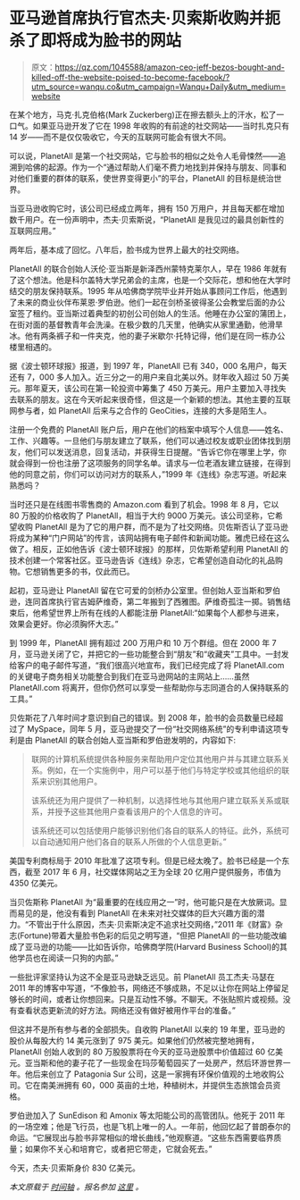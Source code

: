 # 亚马逊首席执行官杰夫·贝索斯收购并扼杀了即将成为脸书的网站

> 原文：<https://qz.com/1045588/amazon-ceo-jeff-bezos-bought-and-killed-off-the-website-poised-to-become-facebook/?utm_source=wanqu.co&utm_campaign=Wanqu+Daily&utm_medium=website>

在某个地方，马克·扎克伯格(Mark Zuckerberg)正在擦去额头上的汗水，松了一口气。如果亚马逊开发了它在 1998 年收购的有前途的社交网站——当时扎克只有 14 岁——而不是仅仅吸收它，今天的互联网可能会有很大不同。

可以说，PlanetAll 是第一个社交网站，它与脸书的相似之处令人毛骨悚然——追溯到哈佛的起源。作为一个“通过帮助人们毫不费力地找到并保持与朋友、同事和对他们重要的群体的联系，使世界变得更小”的平台，PlanetAll 的目标是统治世界。

当亚马逊收购它时，该公司已经成立两年，拥有 150 万用户，并且每天都在增加数千用户。在一份声明中，杰夫·贝索斯说，“PlanetAll 是我见过的最具创新性的互联网应用。”

两年后，基本成了回忆。八年后，脸书成为世界上最大的社交网络。

PlanetAll 的联合创始人沃伦·亚当斯是新泽西州蒙特克莱尔人，早在 1986 年就有了这个想法。他是科尔盖特大学兄弟会的主席，也是一个交际花，想和他在大学时结交的朋友保持联系。1995 年从哈佛商学院毕业并开始从事顾问工作后，他遇到了未来的商业伙伴布莱恩·罗伯逊。他们一起在剑桥圣彼得圣公会教堂后面的办公室签了租约。亚当斯过着典型的初创公司创始人的生活。他睡在办公室的蒲团上，在街对面的基督教青年会洗澡。在极少数的几天里，他确实从家里通勤，他滑旱冰。他有两条裤子和一件夹克，他的妻子米歇尔·托特记得，他们是在同一栋办公楼里相遇的。

据《波士顿环球报》报道，到 1997 年，PlanetAll 已有 340，000 名用户，每天还有 7，000 多人加入。近三分之一的用户来自北美以外。财年收入超过 50 万美元。那年夏天，该公司在第一轮投资中筹集了 450 万美元。用户主要加入寻找失去联系的朋友。这在今天听起来很奇怪，但这是一个新颖的想法。其他主要的互联网参与者，如 PlanetAll 后来与之合作的 GeoCities，连接的大多是陌生人。

注册一个免费的 PlanetAll 账户后，用户在他们的档案中填写个人信息——姓名、工作、兴趣等。一旦他们与朋友建立了联系，他们可以通过校友或职业团体找到朋友，他们可以发送消息，回复活动，并获得生日提醒。“告诉它你在哪里上学，你就会得到一份也注册了这项服务的同学名单。请求与一位老酒友建立链接，在得到他的同意之前，你们可以访问对方的联系人，”1999 年《连线》杂志写道。听起来熟悉吗？

当时还只是在线图书零售商的 Amazon.com 看到了机会。1998 年 8 月，它以 80 万股的价格收购了 PlanetAll，相当于大约 9000 万美元。该公司坚称，它希望收购 PlanetAll 是为了它的用户群，而不是为了社交网络。贝佐斯否认了亚马逊将成为某种“门户网站”的传言，该网站拥有电子邮件和新闻功能。雅虎已经在这么做了。相反，正如他告诉《波士顿环球报》的那样，贝佐斯希望利用 PlanetAll 的技术创建一个常客社区。亚马逊告诉《连线》杂志，它希望创造自动化的礼品购物。它想销售更多的书，仅此而已。

起初，亚马逊让 PlanetAll 留在它可爱的剑桥办公室里。但创始人亚当斯和罗伯逊，连同首席执行官吉姆萨维奇，第二年搬到了西雅图。萨维奇孤注一掷。销售结束后，他希望世界上所有在线的人都能注册 PlanetAll:“如果每个人都参与进来，效果会更好。你必须胸怀大志。”

到 1999 年，PlanetAll 拥有超过 200 万用户和 10 万个群组。但在 2000 年 7 月，亚马逊关闭了它，并把它的一些功能整合到“朋友”和“收藏夹”工具中。一封发给客户的电子邮件写道，“我们很高兴地宣布，我们已经完成了将 PlanetAll.com 的关键电子商务相关功能整合到我们在亚马逊网站的主网站上……虽然 PlanetAll.com 将离开，但你仍然可以享受一些帮助你与志同道合的人保持联系的工具。”

贝佐斯花了八年时间才意识到自己的错误。到 2008 年，脸书的会员数量已经超过了 MySpace，同年 5 月，亚马逊提交了一份“社交网络系统”的专利申请这项专利是由 PlanetAll 的联合创始人亚当斯和罗伯逊发明的，内容如下:

> 联网的计算机系统提供各种服务来帮助用户定位其他用户并与其建立联系关系。例如，在一个实施例中，用户可以基于他们与特定学校或其他组织的联系来识别其他用户。
> 
> 该系统还为用户提供了一种机制，以选择性地与其他用户建立联系关系或联系，并授予这些其他用户查看该用户的个人信息的许可。
> 
> 该系统还可以包括使用户能够识别他们各自的联系人的特征。此外，系统可以自动通知用户他们各自的联系人所做的个人信息更新。”

美国专利商标局于 2010 年批准了这项专利。但是已经太晚了。脸书已经是一个东西，截至 2017 年 6 月，社交媒体网站之王为全球 20 亿用户提供服务，市值为 4350 亿美元。

当贝佐斯称 PlanetAll 为“最重要的在线应用之一”时，他可能只是在大放厥词。显而易见的是，他没有看到 PlanetAll 在未来对社交媒体的巨大兴趣方面的潜力。“不管出于什么原因，杰夫·贝索斯决定不追求社交网络，”2011 年《财富》杂志(Fortune)带着大量脸书色彩的后见之明写道，“但把 PlanetAll 的一些功能改编成了亚马逊的功能——比如告诉你，哈佛商学院(Harvard Business School)的其他学员也在阅读一只狗的内部。”

一些批评家坚持认为这不全是亚马逊缺乏远见。前 PlanetAll 员工杰夫·马瑟在 2011 年的博客中写道，“不像脸书，网络还不够成熟，不足以让你在网站上停留足够长的时间，或者让你想回来。只是互动性不够。不聊天。不张贴照片或视频。没有查看状态更新流的好方法。网络还没有做好被用作平台的准备。”

但这并不是所有参与者的全部损失。自收购 PlanetAll 以来的 19 年里，亚马逊的股价从每股大约 14 美元涨到了 975 美元。如果他们仍然被完整地拥有，PlanetAll 创始人收到的 80 万股股票将在今天的亚马逊股票中价值超过 60 亿美元。亚当斯和他的妻子花了一些现金在玛莎葡萄园买了一处房产，然后环游世界一年。他后来创立了 Patagonia Sur 公司，这是一家拥有环保价值观的土地收购公司。它在南美洲拥有 60，000 英亩的土地，种植树木，并提供生态旅馆会员资格。

罗伯逊加入了 SunEdison 和 Amonix 等太阳能公司的高管团队。他死于 2011 年的一场空难；他是飞行员，也是飞机上唯一的人。一年前，他回忆起了普朗泰尔的命运。“它展现出与脸书非常相似的增长曲线，”他观察道。“这些东西需要临界质量；如果你不关心和培育它，或者把它带走，它就会死去。”

今天，杰夫·贝索斯身价 830 亿美元。

*本文原载于* [*时间轴*](https://timeline.com/amazon-planetall-facebook-1da7edca7f20) *。报名参加* [*这里*](https://timeline.com/sign-up-for-the-timeline-newsletter-41f76aadcec6) *。*